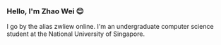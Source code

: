 ### Hello, I'm Zhao Wei 😊

I go by the alias zwliew online. I'm an undergraduate computer science student at the National University of Singapore.
